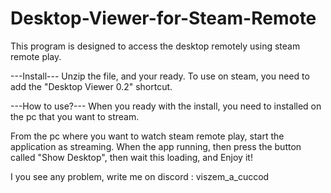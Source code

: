 # Desktop-Viewer-for-Steam-Remote
 This program is designed to access the desktop remotely using steam remote play.

---Install---
Unzip the file, and your ready.
To use on steam, you need to add the "Desktop Viewer 0.2" shortcut.

---How to use?---
When you ready with the install, you need to installed on the pc that you want to stream.

From the pc where you want to watch steam remote play, start the application as streaming.
When the app running, then press the button called "Show Desktop", then wait this loading, and Enjoy it!

I you see any problem, write me on discord : viszem_a_cuccod
